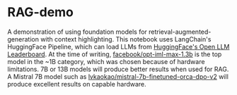 # RAG-demo
A demonstration of using foundation models for retrieval-augmented-generation with context highlighting. This notebook uses LangChain's HuggingFace Pipeline, which can load LLMs from [HuggingFace's Open LLM Leaderboard](https://huggingface.co/spaces/HuggingFaceH4/open_llm_leaderboard). 
At the time of writing, [facebook/opt-iml-max-1.3b](https://huggingface.co/facebook/opt-iml-max-1.3b) is the top model in the ~1B category, which was chosen because of hardware limitations. 7B or 13B models will produce better results when used for RAG. A Mistral 7B model such as [lvkaokao/mistral-7b-finetuned-orca-dpo-v2](https://huggingface.co/lvkaokao/mistral-7b-finetuned-orca-dpo-v2) will produce excellent results on capable hardware.
